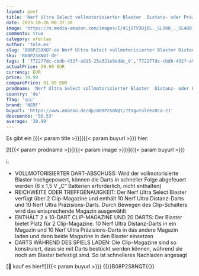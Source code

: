 ```yaml
---
layout: post
title: 'Nerf Ultra Select vollmotorisierter Blaster  Distanz- oder Präzisionsschüsse  mit Magazinen und Darts  nur mit Nerf Ultra Darts kompatibel  7.9 x 71.1 x 30.5 cm'
date: 2023-10-26 00:37:38
image: 'https://m.media-amazon.com/images/I/41jGTV3DjDL._SL500_._SL400_.jpg'
comments: true
category: ofertas
author: 'tole.es'
slug: 'B08P2S8NQT-de Nerf Ultra Select vollmotorisierter Blaster Distanz- oder...'
sku: 'B08P2S8NQT-de'
tags: [ '772277dc-cbdb-432f-a915-25a321e9ed8c_0','772277dc-cbdb-432f-a915-25a321e9ed8c_4301','Arborist Merchandising Root','Blaster & Schaumstoffspielzeug','Self Service','Special Features Stores','Spielzeug','Spielzeug-Schaumstoff-Blaster','Sport & Outdoor','nerf','🇩🇪', ]
actualPrice: 39.99 EUR
currency: EUR
price: 39.99
comparePrice: 91.99 EUR
prodname: 'Nerf Ultra Select vollmotorisierter Blaster  Distanz- oder Präzisionsschüsse  mit Magazinen und Darts  nur mit Nerf Ultra Darts kompatibel  7.9 x 71.1 x 30.5 cm'
country: 'de'
flag: '🇩🇪'
brand: 'NERF'
buyurl: 'https://www.amazon.de/dp/B08P2S8NQT/?tag=tolees0ca-21'
descuento: '56.53'
average: '39.99'
---
```


Es gibt ein [{{< param title >}}]({{< param buyurl >}}) hier:

[![{{< param prodname >}}]({{< param image >}})]({{< param buyurl >}})

ℹ️:

- VOLLMOTORISIERTER DART-ABSCHUSS: Wird der vollmotorisierte Blaster hochgepowert, können die Darts in schneller Folge abgefeuert werden (6 x 1,5 V „C“ Batterien erforderlich, nicht enthalten)
- REICHWEITE ODER TREFFGENAUIGKEIT: Der Nerf Ultra Select Blaster verfügt über 2 Clip-Magazine und enthält 10 Nerf Ultra Distanz-Darts und 10 Nerf Ultra Präzisions-Darts. Durch Bewegen des Clip-Schalters wird das entsprechende Magazin ausgewählt
- ENTHÄLT 2 x 10-DART CLIP-MAGAZINE UND 20 DARTS: Der Blaster bietet Platz für 2 Clip-Magazine. 10 Nerf Ultra Distanz-Darts in ein Magazin und 10 Nerf Ultra Präzisions-Darts in das andere Magazin laden und dann beide Magazine in den Blaster einsetzen
- DARTS WÄHREND DES SPIELS LADEN: Die Clip-Magazine sind so konstruiert, dass sie mit Darts bestückt werden können, während sie noch am Blaster befestigt sind. So ist schnelleres Nachladen angesagt

[🛒 kauf es hier!!]({{< param buyurl >}})
{{<world>}}B08P2S8NQT{{</world>}}
